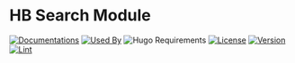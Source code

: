 # HB Search Module

[![Documentations](https://img.shields.io/badge/docs-references-blue?logo=hugo&style=flat-square)](https://hb.hugomods.com)
[![Used By](https://img.shields.io/badge/dynamic/json?color=success&label=used+by&query=repositories_humanize&logo=hugo&style=flat-square&url=https://api.razonyang.com/v1/github/dependents/hbstack/search)](https://github.com/hbstack/search/network/dependents)
![Hugo Requirements](https://img.shields.io/badge/dynamic/json?color=important&label=requirements&query=requirements&logo=hugo&style=flat-square&url=https://api.razonyang.com/v1/hugo/modules/github.com/hbstack/search)
[![License](https://img.shields.io/github/license/hbstack/search?style=flat-square)](https://github.com/hbstack/search/blob/main/LICENSE)
[![Version](https://img.shields.io/badge/dynamic/json?color=blue&label=version&query=name&url=https://api.razonyang.com/v1/github/tag/hbstack/search&style=flat-square)](https://github.com/hbstack/search/tags)
[![Lint](https://github.com/hbstack/search/actions/workflows/lint.yml/badge.svg?style=flat-square)](https://github.com/hbstack/search/actions/workflows/lint.yml)
